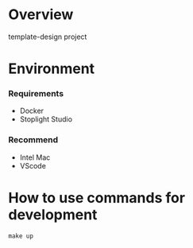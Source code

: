 # Overview
template-design project

# Environment
### Requirements
- Docker
- Stoplight Studio
### Recommend
- Intel Mac
- VScode

# How to use commands for development
```
make up
```